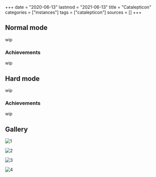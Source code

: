 +++
date = "2020-06-13"
lastmod = "2021-06-13"
title = "Catalepticon"
categories = ["instances"]
tags = ["catalepticon"]
sources = []
+++

[1]: /images/instances/catalepticon_01.png
[2]: /images/instances/catalepticon_02.png
[3]: /images/instances/catalepticon_03.png
[4]: /images/instances/catalepticon_04.png

## Normal mode
wip

### Achievements
wip

## Hard mode
wip

### Achievements
wip

## Gallery

![1]

![2]

![3]

![4]
